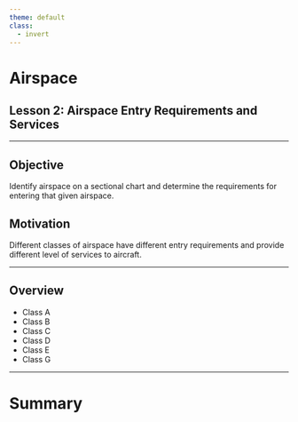 ```yaml
---
theme: default
class:
  - invert
---
```


<style>
.h-stack {
  display: flex;
  column-gap: 1em;
  justify-content: center;
}

</style>

# Airspace

## Lesson 2: Airspace Entry Requirements and Services

---

## Objective

Identify airspace on a sectional chart and determine the requirements for entering that given airspace.

## Motivation

Different classes of airspace have different entry requirements and provide different level of services to aircraft.

---

## Overview

- Class A
- Class B
- Class C
- Class D
- Class E
- Class G

---

# Summary

